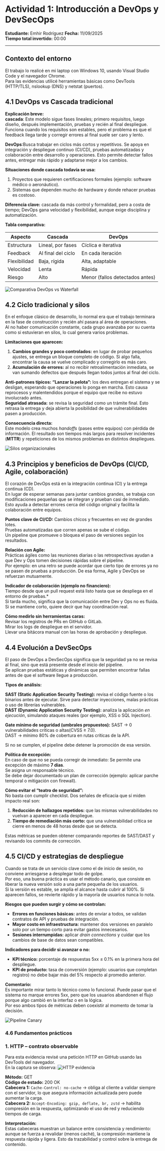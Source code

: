 # Actividad 1: Introducción a DevOps y DevSecOps  

**Estudiante:** Emhir Rodríguez 
**Fecha:** 11/09/2025  
**Tiempo total invertido:** 00:00  

---

## Contexto del entorno  
El trabajo lo realicé en mi laptop con Windows 10, usando Visual Studio Code y el navegador Chrome.  
Para las evidencias utilicé herramientas básicas como DevTools (HTTP/TLS), nslookup (DNS) y netstat (puertos).  
  
## 4.1 DevOps vs Cascada tradicional  
**Explicación breve:**  
**cascada**: Este modelo sigue fases lineales; primero requisitos, luego diseño, después implementación, pruebas y recién al final despliegue.  
Funciona cuando los requisitos son estables, pero el problema es que el feedback llega tarde y corregir errores al final suele ser caro y lento.  

**DevOps**:Busca trabajar en ciclos más cortos y repetitivos. Se apoya en integración y despliegue continuo (CI/CD), pruebas automatizadas y colaboración entre desarrollo y operaciones. Esto permite detectar fallos antes, entregar más rápido y adaptarse mejor a los cambios.  

**Situaciones donde cascada todavía se usa:**  
1. Proyectos que requieren certificaciones formales (ejemplo: software médico o aeronáutico).  
2. Sistemas que dependen mucho de hardware y donde rehacer pruebas es costoso.  

**Diferencia clave:** cascada da más control y formalidad, pero a costa de tiempo; DevOps gana velocidad y flexibilidad, aunque exige disciplina y automatización.  

**Tabla comparativa:**

| Aspecto      | Cascada                | DevOps                |
|--------------|------------------------|-----------------------|
| Estructura   | Lineal, por fases      | Cíclica e iterativa   |
| Feedback     | Al final del ciclo     | En cada iteración     |
| Flexibilidad | Baja, rígida           | Alta, adaptable       |
| Velocidad    | Lenta                  | Rápida                |
| Riesgo       | Alto                   | Menor (fallos detectados antes) |

![Comparativa DevOps vs Waterfall](imagenes/Devops-vs-waterfall.png)

## 4.2 Ciclo tradicional y silos
En el enfoque clásico de desarrollo, lo normal era que el trabajo terminara en la fase de construcción y recién ahí pasara al área de operaciones.  
Al no haber comunicación constante, cada grupo avanzaba por su cuenta como si estuvieran en silos, lo cual genera varios problemas.

**Limitaciones que aparecen:**
1. **Cambios grandes y poco controlados:** en lugar de probar pequeños ajustes, se entrega un bloque completo de código. Si algo falla, encontrar la causa se vuelve complicado y corregirlo es más caro.  
2. **Acumulación de errores:** al no recibir retroalimentación inmediata, se van sumando defectos que después llegan todos juntos al final del ciclo.

**Anti-patrones típicos:**
**“Lanzar la pelota”:** los devs entregan el sistema y se desligan, esperando que operaciones lo ponga en marcha. Esto causa reprocesos y malentendidos porque el equipo que recibe no estuvo involucrado antes.  
**Seguridad atrasada:** se revisa la seguridad como un trámite final. Esto retrasa la entrega y deja abierta la posibilidad de que vulnerabilidades pasen a producción.

**Consecuencia directa:**  
Este modelo crea muchos *handoffs* (pases entre equipos) con pérdida de información. El resultado son tiempos más largos para resolver incidentes (**MTTR**) y repeticiones de los mismos problemas en distintos despliegues.

![Silos organizacionales](imagenes/silos-equipos.png)


## 4.3 Principios y beneficios de DevOps (CI/CD, Agile, colaboración)

El corazón de DevOps está en la integración continua (CI) y la entrega continua (CD).  
En lugar de esperar semanas para juntar cambios grandes, se trabaja con modificaciones pequeñas que se integran y prueban casi de inmediato. Esto ayuda a detectar errores cerca del código original y facilita la colaboración entre equipos.

**Puntos clave de CI/CD:**
Cambios chicos y frecuentes en vez de grandes lotes.  
Pruebas automatizadas que corren apenas se sube el código.  
Un pipeline que promueve o bloquea el paso de versiones según los resultados.  

**Relación con Agile:**  
Prácticas ágiles como las reuniones diarias o las retrospectivas ayudan a que Dev y Ops tomen decisiones rápidas sobre el pipeline.  
Por ejemplo: en una retro se puede acordar que cierto tipo de errores ya no se pasen de pruebas a producción. De esa forma, Agile y DevOps se refuerzan mutuamente.

**Indicador de colaboración (ejemplo no financiero):**  
Tiempo desde que un pull request está listo hasta que se despliega en el entorno de pruebas.*  
Si tarda mucho, significa que la comunicación entre Dev y Ops no es fluida.  
Si se mantiene corto, quiere decir que hay coordinación real.  

**Cómo medirlo sin herramientas caras:**  
Revisar los registros de PRs en GitHub o GitLab.  
Mirar los logs de despliegue en el servidor.  
Llevar una bitácora manual con las horas de aprobación y despliegue.

## 4.4 Evolución a DevSecOps

El paso de DevOps a DevSecOps significa que la seguridad ya no se revisa al final, sino que está presente desde el inicio del pipeline.  
Se aplican pruebas estáticas y dinámicas que permiten encontrar fallas antes de que el software llegue a producción.

**Tipos de análisis:**

**SAST (Static Application Security Testing):** revisa el código fuente o los binarios antes de ejecutar. Sirve para detectar inyecciones, malas prácticas o uso de librerías vulnerables.  
**DAST (Dynamic Application Security Testing):** analiza la aplicación *en ejecución*, simulando ataques reales (por ejemplo, XSS o SQL Injection).

**Gate mínimo de seguridad (umbrales propuestos):**
SAST → 0 vulnerabilidades críticas o altas(CVSS ≥ 7.0).  
DAST → mínimo 80% de cobertura en rutas críticas de la API.  

Si no se cumplen, el pipeline debe detener la promoción de esa versión.

**Política de excepción:**  
En caso de que no se pueda corregir de inmediato:
 Se permite una excepción de máximo **7 días**.  
 Se asigna un responsable técnico.  
 Se debe dejar documentado un plan de corrección (ejemplo: aplicar parche temporal o mitigación con firewall).

**Cómo evitar el “teatro de seguridad”:**  
No basta con cumplir checklist. Dos señales de eficacia que sí miden impacto real son:  
1. **Reducción de hallazgos repetidos:** que las mismas vulnerabilidades no vuelvan a aparecer en cada despliegue.  
2. **Tiempo de remediación más corto:** que una vulnerabilidad crítica se cierre en menos de 48 horas desde que se detecta.

Estas métricas se pueden obtener comparando reportes de SAST/DAST y revisando los commits de corrección.

## 4.5 CI/CD y estrategias de despliegue
Cuando se trata de un servicio clave como el de inicio de sesión, no conviene arriesgarse a desplegar todo de golpe.  
Por eso, una buena práctica es usar el método canario, que consiste en liberar la nueva versión solo a una parte pequeña de los usuarios.  
Si la versión es estable, se amplía el alcance hasta cubrir al 100%. Si aparecen fallos, se revierte rápido y la mayoría de usuarios nunca lo nota.

**Riesgos que pueden surgir y cómo se controlan:**
- **Errores en funciones básicas:** antes de enviar a todos, se validan contratos de API y pruebas de integración.  
- **Mayor costo en infraestructura:** mantener dos versiones en paralelo solo por un tiempo corto para evitar gastos innecesarios.  
- **Sesiones interrumpidas:** aplicar *drain connections* y cuidar que los cambios de base de datos sean compatibles.

**Indicadores para decidir si avanzar o no:**
- **KPI técnico:** porcentaje de respuestas 5xx ≤ 0.1% en la primera hora del despliegue.  
- **KPI de producto:** tasa de conversión (ejemplo: usuarios que completan registro) no debe bajar más del 5% respecto al promedio anterior.

**Comentario:**  
Es importante mirar tanto lo técnico como lo funcional. Puede pasar que el sistema no marque errores 5xx, pero que los usuarios abandonen el flujo porque algo cambió en la interfaz o en la lógica.  
Por eso ambos tipos de métricas deben coexistir al momento de tomar la decisión.

![Pipeline Canary](imagenes/pipeline_canary.png)

### 4.6 Fundamentos prácticos 
### 1. HTTP – contrato observable
Para esta evidencia revisé una petición HTTP en GitHub usando las DevTools del navegador.  
En la captura se observa:
![HTTP evidencia](imagenes/http-evidencia.png)

**Método:** GET  
**Código de estado:** 200 OK  
**Cabecera 1:** `Cache-Control: no-cache` → obliga al cliente a validar siempre con el servidor, lo que asegura información actualizada pero puede aumentar la carga.  
**Cabecera 2:** `Accept-Encoding: gzip, deflate, br, zstd` → habilita compresión en la respuesta, optimizando el uso de red y reduciendo tiempos de carga.

**Interpretación:**  
Estas cabeceras muestran un balance entre consistencia y rendimiento: aunque se fuerza a revalidar (menos caché), la compresión mantiene la respuesta rápida y ligera. Esto da trazabilidad y control sobre la entrega de contenido.
